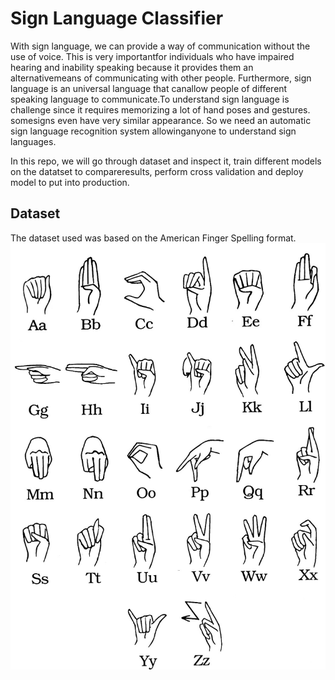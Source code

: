 # Sign Language Classifier

With sign language, we can provide a way of communication without the use of voice.  This is very 
importantfor individuals who have impaired hearing and inability speaking because it provides them 
an alternativemeans of communicating with other people.  Furthermore, sign language is an universal 
language that canallow people of different speaking language to communicate.To understand sign language
is challenge since it requires memorizing a lot of hand poses and gestures.  somesigns even have very 
similar appearance.  So we need an automatic sign language recognition system allowinganyone to 
understand sign languages.


In this repo, we will go through dataset and inspect it, train different models on the datatset to 
compareresults, perform cross validation and deploy model to put into production.

## Dataset

The  dataset  used  was  based  on  the  American  Finger  Spelling  format. 
![alt text](https://github.com/MohamedDonia/valify-task/blob/main/assets/hand-pose-alphabet.jpg?raw=true)
